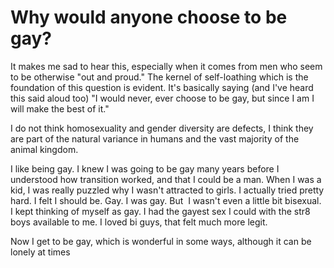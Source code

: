 # Why would anyone choose to be gay?

It makes me sad to hear this, especially when it comes from men who seem to be otherwise "out and proud." The kernel of self-loathing which is the foundation of this question is evident. It's basically saying (and I've heard this said aloud too) "I would never, ever choose to be gay, but since I am I will make the best of it."

I do not think homosexuality and gender diversity are defects, I think they are part of the natural variance in humans and the vast majority of the animal kingdom.

I like being gay. I knew I was going to be gay many years before I understood how transition worked, and that I could be a man. When I was a kid, I was really puzzled why I wasn't attracted to girls. I actually tried pretty hard. I felt I should be. Gay. I was gay. But  I wasn't even a little bit bisexual. I kept thinking of myself as gay. I had the gayest sex I could with the str8 boys available to me. I loved bi guys, that felt much more legit.

Now I get to be gay, which is wonderful in some ways, although it can be lonely at times
